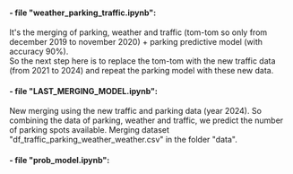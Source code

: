 #### - file "weather_parking_traffic.ipynb":  
It's the merging of parking, weather and traffic (tom-tom so only from december 2019 to november 2020) + parking predictive model (with accuracy 90%).  
So the next step here is to replace the tom-tom with the new traffic data (from 2021 to 2024) and repeat the parking model with these new data.


#### - file "LAST_MERGING_MODEL.ipynb":  
New merging using the new traffic and parking data (year 2024). So combining the data of parking, weather and traffic, we predict the number of parking spots available.
Merging dataset "df_traffic_parking_weather_weather.csv" in the folder "data".

 
#### - file "prob_model.ipynb":



